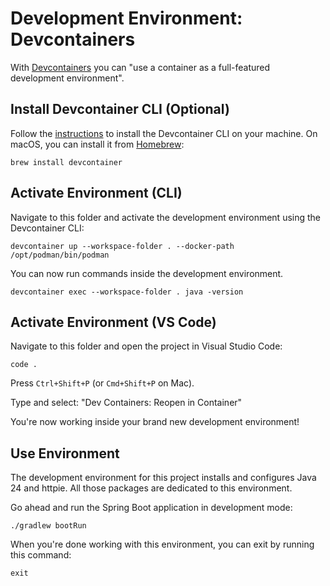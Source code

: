 # Development Environment: Devcontainers

With [Devcontainers](https://flox.dev) you can "use a container as a full-featured development environment".

## Install Devcontainer CLI (Optional)

Follow the [instructions](https://code.visualstudio.com/docs/devcontainers/devcontainer-cli) to install the Devcontainer CLI on your machine. On macOS, you can install it from [Homebrew](https://brew.sh):

```shell
brew install devcontainer
```

## Activate Environment (CLI)

Navigate to this folder and activate the development environment using the Devcontainer CLI:

```shell
devcontainer up --workspace-folder . --docker-path /opt/podman/bin/podman
```

You can now run commands inside the development environment.

```shell
devcontainer exec --workspace-folder . java -version
```

## Activate Environment (VS Code)

Navigate to this folder and open the project in Visual Studio Code:

```shell
code .
```

Press `Ctrl+Shift+P` (or `Cmd+Shift+P` on Mac).

Type and select: "Dev Containers: Reopen in Container"

You're now working inside your brand new development environment!

## Use Environment

The development environment for this project installs and configures Java 24 and httpie. All those packages are dedicated to this environment.

Go ahead and run the Spring Boot application in development mode:

```shell
./gradlew bootRun
```

When you're done working with this environment, you can exit by running this command:

```shell
exit
```
